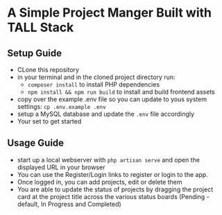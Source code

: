 # A Simple Project Manger Built with TALL Stack

## Setup Guide
- CLone this repository
- in your terminal and in the cloned project directory run:
    - `composer install` to install PHP dependencies
    - `npm install && npm run build` to install and build frontend assets
- copy over the example .env file so you can update to yous system settings: `cp .env.example .env`
- setup a MySQL database and update the `.env` file accordingly
- Your set to get started

## Usage Guide
- start up a local webserver with `php artisan serve` and open the displayed URL in your browser
- You can use the Register/Login links to register or login to the app.
- Once logged in, you can add projects, edit or delete them
- You are able to update the status of projects by dragging the project card at the project title across the various
status boards (Pending - default, In Progress and Completed)



